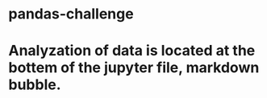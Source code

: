 # pandas-challenge

# Analyzation of data is located at the bottem of the jupyter file, markdown bubble.
